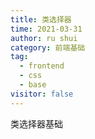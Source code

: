 ```yaml
---
title: 类选择器
time: 2021-03-31
author: ru shui
category: 前端基础
tag:
  - frontend
  - css
  - base
visitor: false
---
```


类选择器基础
